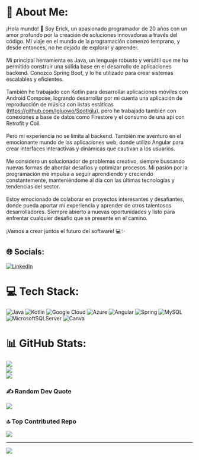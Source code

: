 # 💫 About Me:
¡Hola mundo! 👋 Soy Erick, un apasionado programador de 20 años con un amor profundo por la creación de soluciones innovadoras a través del código. Mi viaje en el mundo de la programación comenzó temprano, y desde entonces, no he dejado de explorar y aprender.<br><br>Mi principal herramienta es Java, un lenguaje robusto y versátil que me ha permitido construir una sólida base en el desarrollo de aplicaciones backend. Conozco Spring Boot, y lo he utilizado para crear sistemas escalables y eficientes.<br><br>También he trabajado con Kotlin para desarrollar aplicaciones móviles con Android Compose, logrando desarrollar por mi cuenta una aplicación de reproducción de música con listas estáticas (https://github.com/Igluowo/SpotIglu), pero he trabajado también con conexiones a base de datos como Firestore y el consumo de una api con Retrofit y Coil.<br><br>Pero mi experiencia no se limita al backend. También me aventuro en el emocionante mundo de las aplicaciones web, donde utilizo Angular para crear interfaces interactivas y dinámicas que cautivan a los usuarios.<br><br>Me considero un solucionador de problemas creativo, siempre buscando nuevas formas de abordar desafíos y optimizar procesos. Mi pasión por la programación me impulsa a seguir aprendiendo y creciendo constantemente, manteniéndome al día con las últimas tecnologías y tendencias del sector.<br><br>Estoy emocionado de colaborar en proyectos interesantes y desafiantes, donde pueda aportar mi experiencia y aprender de otros talentosos desarrolladores. Siempre abierto a nuevas oportunidades y listo para enfrentar cualquier desafío que se presente en el camino.<br><br>¡Vamos a crear juntos el futuro del software! 💻✨


## 🌐 Socials:
[![LinkedIn](https://img.shields.io/badge/LinkedIn-%230077B5.svg?logo=linkedin&logoColor=white)](https://linkedin.com/in/erick-marcano-borges-370520271) 

# 💻 Tech Stack:
![Java](https://img.shields.io/badge/java-%23ED8B00.svg?style=for-the-badge&logo=openjdk&logoColor=white) ![Kotlin](https://img.shields.io/badge/kotlin-%237F52FF.svg?style=for-the-badge&logo=kotlin&logoColor=white) ![Google Cloud](https://img.shields.io/badge/GoogleCloud-%234285F4.svg?style=for-the-badge&logo=google-cloud&logoColor=white) ![Azure](https://img.shields.io/badge/azure-%230072C6.svg?style=for-the-badge&logo=microsoftazure&logoColor=white) ![Angular](https://img.shields.io/badge/angular-%23DD0031.svg?style=for-the-badge&logo=angular&logoColor=white) ![Spring](https://img.shields.io/badge/spring-%236DB33F.svg?style=for-the-badge&logo=spring&logoColor=white) ![MySQL](https://img.shields.io/badge/mysql-%2300000f.svg?style=for-the-badge&logo=mysql&logoColor=white) ![MicrosoftSQLServer](https://img.shields.io/badge/Microsoft%20SQL%20Server-CC2927?style=for-the-badge&logo=microsoft%20sql%20server&logoColor=white) ![Canva](https://img.shields.io/badge/Canva-%2300C4CC.svg?style=for-the-badge&logo=Canva&logoColor=white)
# 📊 GitHub Stats:
![](https://github-readme-stats.vercel.app/api?username=igluowo&theme=maroongold&hide_border=false&include_all_commits=true&count_private=false)<br/>
![](https://github-readme-streak-stats.herokuapp.com/?user=igluowo&theme=maroongold&hide_border=false)<br/>
![](https://github-readme-stats.vercel.app/api/top-langs/?username=igluowo&theme=maroongold&hide_border=false&include_all_commits=true&count_private=false&layout=compact)

### ✍️ Random Dev Quote
![](https://quotes-github-readme.vercel.app/api?type=horizontal&theme=gruvbox)

### 🔝 Top Contributed Repo
![](https://github-contributor-stats.vercel.app/api?username=igluowo&limit=5&theme=gruvbox&combine_all_yearly_contributions=true)

---
[![](https://visitcount.itsvg.in/api?id=igluowo&icon=0&color=7)](https://visitcount.itsvg.in)

<!-- Proudly created with GPRM ( https://gprm.itsvg.in ) -->
